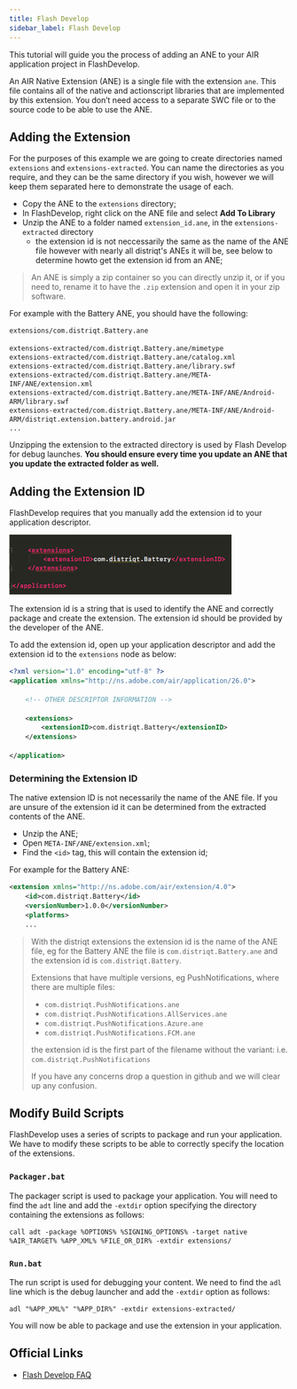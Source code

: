 ```yaml
---
title: Flash Develop
sidebar_label: Flash Develop
---
```


This tutorial will guide you the process of adding an ANE to your AIR application project in FlashDevelop.

An AIR Native Extension (ANE) is a single file with the extension `ane`. This file contains all of the native and actionscript libraries that are implemented by this extension. You don’t need access to a separate SWC file or to the source code to be able to use the ANE.


## Adding the Extension

For the purposes of this example we are going to create directories named `extensions` and `extensions-extracted`. You can name the directories as you require, and they can be the same directory if you wish, however we will keep them separated here to demonstrate the usage of each.

- Copy the ANE to the `extensions` directory;
- In FlashDevelop, right click on the ANE file and select **Add To Library**
- Unzip the ANE to a folder named `extension_id.ane`, in the `extensions-extracted` directory
  - the extension id is not neccessarily the same as the name of the ANE file however with nearly all distriqt's ANEs it will be, see below to determine howto get the extension id from an ANE;

> 
> An ANE is simply a zip container so you can directly unzip it, or if you need to, rename it to have the `.zip` extension and open it in your zip software.
> 

For example with the Battery ANE, you should have the following:

```
extensions/com.distriqt.Battery.ane

extensions-extracted/com.distriqt.Battery.ane/mimetype
extensions-extracted/com.distriqt.Battery.ane/catalog.xml
extensions-extracted/com.distriqt.Battery.ane/library.swf
extensions-extracted/com.distriqt.Battery.ane/META-INF/ANE/extension.xml
extensions-extracted/com.distriqt.Battery.ane/META-INF/ANE/Android-ARM/library.swf
extensions-extracted/com.distriqt.Battery.ane/META-INF/ANE/Android-ARM/distriqt.extension.battery.android.jar
...
```

Unzipping the extension to the extracted directory is used by Flash Develop for debug launches. **You should ensure every time you update an ANE that you update the extracted folder as well.**


## Adding the Extension ID

FlashDevelop requires that you manually add the extension id to your application descriptor.

![](images/ane-tutorial-add-flashdevelop-4.png)

The extension id is a string that is used to identify the ANE and correctly package and create the extension. The extension id should be provided by the developer of the ANE.

To add the extension id, open up your application descriptor and add the extension id to the `extensions` node as below:

```xml
<?xml version="1.0" encoding="utf-8" ?>
<application xmlns="http://ns.adobe.com/air/application/26.0">

    <!-- OTHER DESCRIPTOR INFORMATION -->

    <extensions>
        <extensionID>com.distriqt.Battery</extensionID>
    </extensions>

</application>
```


### Determining the Extension ID

The native extension ID is not necessarily the name of the ANE file. If you are unsure of the extension id it can be determined from the extracted contents of the ANE.

- Unzip the ANE;
- Open `META-INF/ANE/extension.xml`;
- Find the `<id>` tag, this will contain the extension id;

For example for the Battery ANE:

```xml
<extension xmlns="http://ns.adobe.com/air/extension/4.0">
	<id>com.distriqt.Battery</id>
	<versionNumber>1.0.0</versionNumber>
	<platforms>
    ...
```



> 
> With the distriqt extensions the extension id is the name of the ANE file, eg for the Battery ANE the file is `com.distriqt.Battery.ane` and the extension id is `com.distriqt.Battery`.
>
> Extensions that have multiple versions, eg PushNotifications, where there are multiple files:
> - `com.distriqt.PushNotifications.ane` 
> - `com.distriqt.PushNotifications.AllServices.ane` 
> - `com.distriqt.PushNotifications.Azure.ane` 
> - `com.distriqt.PushNotifications.FCM.ane` 
>
> the extension id is the first part of the filename without the variant: i.e. `com.distriqt.PushNotifications`
>
> If you have any concerns drop a question in github and we will clear up any confusion.
>




## Modify Build Scripts

FlashDevelop uses a series of scripts to package and run your application. We have to modify these scripts to be able to correctly specify the location of the extensions.


### `Packager.bat`

The packager script is used to package your application. You will need to find the `adt` line and add the `-extdir` option specifying the directory containing the extensions as follows:

```
call adt -package %OPTIONS% %SIGNING_OPTIONS% -target native %AIR_TARGET% %APP_XML% %FILE_OR_DIR% -extdir extensions/
```



### `Run.bat`

The run script is used for debugging your content. We need to find the `adl` line which is the debug launcher and add the `-extdir` option as follows:

```
adl "%APP_XML%" "%APP_DIR%" -extdir extensions-extracted/
```










You will now be able to package and use the extension in your application.




## Official Links

- [Flash Develop FAQ](http://www.flashdevelop.org/wikidocs/index.php?title=F.A.Q#What_needs_to_be_done_to_use_an_.ANE_.28Adobe_Native_Extension.29_with_FD.3F)


